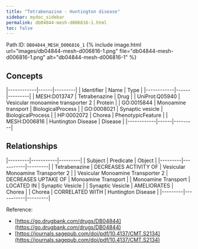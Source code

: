 ```yaml
---
title: "Tetrabenazine - Huntington disease"
sidebar: mydoc_sidebar
permalink: db04844-mesh-d006816-1.html
toc: false 
---
```



Path ID: `DB04844_MESH_D006816_1`
{% include image.html url="images/db04844-mesh-d006816-1.png" file="db04844-mesh-d006816-1.png" alt="db04844-mesh-d006816-1" %}

## Concepts

|------------|------|---------|
| Identifier | Name | Type    |
|------------|------|---------|
| MESH:D013747 | Tetrabenazine | Drug |
| UniProt:Q05940 | Vesicular monoamine transporter 2 | Protein |
| GO:0015844 | Monoamine transport | BiologicalProcess |
| GO:0008021 | Synaptic vesicle | BiologicalProcess |
| HP:0002072 | Chorea | PhenotypicFeature |
| MESH:D006816 | Huntington Disease | Disease |
|------------|------|---------|

## Relationships

|---------|-----------|---------|
| Subject | Predicate | Object  |
|---------|-----------|---------|
| Tetrabenazine | DECREASES ACTIVITY OF | Vesicular Monoamine Transporter 2 |
| Vesicular Monoamine Transporter 2 | DECREASES UPTAKE OF | Monoamine Transport |
| Monoamine Transport | LOCATED IN | Synaptic Vesicle |
| Synaptic Vesicle | AMELIORATES | Chorea |
| Chorea | CORRELATED WITH | Huntington Disease |
|---------|-----------|---------|

Reference: 
  - [https://go.drugbank.com/drugs/DB04844](https://go.drugbank.com/drugs/DB04844)
  - [https://journals.sagepub.com/doi/pdf/10.4137/CMT.S2134](https://journals.sagepub.com/doi/pdf/10.4137/CMT.S2134)
